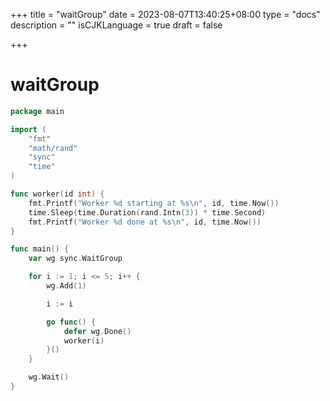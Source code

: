 +++
title = "waitGroup"
date = 2023-08-07T13:40:25+08:00
type = "docs"
description = ""
isCJKLanguage = true
draft = false

+++

# waitGroup

```go
package main

import (
	"fmt"
	"math/rand"
	"sync"
	"time"
)

func worker(id int) {
	fmt.Printf("Worker %d starting at %s\n", id, time.Now())
	time.Sleep(time.Duration(rand.Intn(3)) * time.Second)
	fmt.Printf("Worker %d done at %s\n", id, time.Now())
}

func main() {
	var wg sync.WaitGroup

	for i := 1; i <= 5; i++ {
		wg.Add(1)

		i := i

		go func() {
			defer wg.Done()
			worker(i)
		}()
	}

	wg.Wait()
}

```


